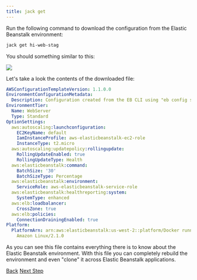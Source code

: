 ```yaml
---
title: jack get
---
```


Run the following command to download the configuration from the Elastic Beanstalk environment:

```sh
jack get hi-web-stag
```

You should something similar to this:

<img src="/img/tutorials/jack-get.png" class="doc-photo" />

Let's take a look the contents of the downloaded file:

```yaml
AWSConfigurationTemplateVersion: 1.1.0.0
EnvironmentConfigurationMetadata:
  Description: Configuration created from the EB CLI using "eb config save".
EnvironmentTier:
  Name: WebServer
  Type: Standard
OptionSettings:
  aws:autoscaling:launchconfiguration:
    EC2KeyName: default
    IamInstanceProfile: aws-elasticbeanstalk-ec2-role
    InstanceType: t2.micro
  aws:autoscaling:updatepolicy:rollingupdate:
    RollingUpdateEnabled: true
    RollingUpdateType: Health
  aws:elasticbeanstalk:command:
    BatchSize: '30'
    BatchSizeType: Percentage
  aws:elasticbeanstalk:environment:
    ServiceRole: aws-elasticbeanstalk-service-role
  aws:elasticbeanstalk:healthreporting:system:
    SystemType: enhanced
  aws:elb:loadbalancer:
    CrossZone: true
  aws:elb:policies:
    ConnectionDrainingEnabled: true
Platform:
  PlatformArn: arn:aws:elasticbeanstalk:us-west-2::platform/Docker running on 64bit
    Amazon Linux/2.1.0
```

As you can see this file contains everything there is to know about the Elastic Beanstalk environment.  With this file you can completely rebuild the environment and even "clone" it across Elastic Beanstalk applications.

<a class="btn btn-basic" href="{% link _docs/jack-create.md %}">Back</a>
<a class="btn btn-primary" href="{% link _docs/jack-apply.md %}">Next Step</a>
